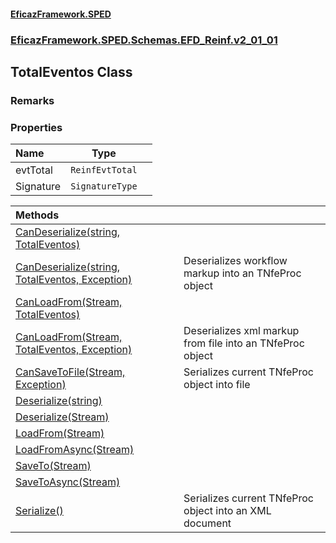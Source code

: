 #### [EficazFramework.SPED](EficazFrameworkSPED.md 'EficazFramework SPED')
### [EficazFramework.SPED.Schemas.EFD_Reinf.v2_01_01](EficazFramework.SPED.Schemas.EFD_Reinf.v2_01_01.md 'EficazFramework.SPED.Schemas.EFD_Reinf.v2_01_01')

## TotalEventos Class

### Remarks
### Properties

| Name | Type | |
| :--- | :---: | :--- |
| evtTotal | `ReinfEvtTotal` |  |
| Signature | `SignatureType` |  |

| Methods | |
| :--- | :--- |
| [CanDeserialize(string, TotalEventos)](EficazFramework.SPED.Schemas.EFD_Reinf.v2_01_01/TotalEventos/CanDeserialize(string,TotalEventos).md 'EficazFramework.SPED.Schemas.EFD_Reinf.v2_01_01.TotalEventos.CanDeserialize(string, EficazFramework.SPED.Schemas.EFD_Reinf.v2_01_01.TotalEventos)') | |
| [CanDeserialize(string, TotalEventos, Exception)](EficazFramework.SPED.Schemas.EFD_Reinf.v2_01_01/TotalEventos/CanDeserialize(string,TotalEventos,Exception).md 'EficazFramework.SPED.Schemas.EFD_Reinf.v2_01_01.TotalEventos.CanDeserialize(string, EficazFramework.SPED.Schemas.EFD_Reinf.v2_01_01.TotalEventos, System.Exception)') | Deserializes workflow markup into an TNfeProc object |
| [CanLoadFrom(Stream, TotalEventos)](EficazFramework.SPED.Schemas.EFD_Reinf.v2_01_01/TotalEventos/CanLoadFrom(Stream,TotalEventos).md 'EficazFramework.SPED.Schemas.EFD_Reinf.v2_01_01.TotalEventos.CanLoadFrom(System.IO.Stream, EficazFramework.SPED.Schemas.EFD_Reinf.v2_01_01.TotalEventos)') | |
| [CanLoadFrom(Stream, TotalEventos, Exception)](EficazFramework.SPED.Schemas.EFD_Reinf.v2_01_01/TotalEventos/CanLoadFrom(Stream,TotalEventos,Exception).md 'EficazFramework.SPED.Schemas.EFD_Reinf.v2_01_01.TotalEventos.CanLoadFrom(System.IO.Stream, EficazFramework.SPED.Schemas.EFD_Reinf.v2_01_01.TotalEventos, System.Exception)') | Deserializes xml markup from file into an TNfeProc object |
| [CanSaveToFile(Stream, Exception)](EficazFramework.SPED.Schemas.EFD_Reinf.v2_01_01/TotalEventos/CanSaveToFile(Stream,Exception).md 'EficazFramework.SPED.Schemas.EFD_Reinf.v2_01_01.TotalEventos.CanSaveToFile(System.IO.Stream, System.Exception)') | Serializes current TNfeProc object into file |
| [Deserialize(string)](EficazFramework.SPED.Schemas.EFD_Reinf.v2_01_01/TotalEventos/Deserialize(string).md 'EficazFramework.SPED.Schemas.EFD_Reinf.v2_01_01.TotalEventos.Deserialize(string)') | |
| [Deserialize(Stream)](EficazFramework.SPED.Schemas.EFD_Reinf.v2_01_01/TotalEventos/Deserialize(Stream).md 'EficazFramework.SPED.Schemas.EFD_Reinf.v2_01_01.TotalEventos.Deserialize(System.IO.Stream)') | |
| [LoadFrom(Stream)](EficazFramework.SPED.Schemas.EFD_Reinf.v2_01_01/TotalEventos/LoadFrom(Stream).md 'EficazFramework.SPED.Schemas.EFD_Reinf.v2_01_01.TotalEventos.LoadFrom(System.IO.Stream)') | |
| [LoadFromAsync(Stream)](EficazFramework.SPED.Schemas.EFD_Reinf.v2_01_01/TotalEventos/LoadFromAsync(Stream).md 'EficazFramework.SPED.Schemas.EFD_Reinf.v2_01_01.TotalEventos.LoadFromAsync(System.IO.Stream)') | |
| [SaveTo(Stream)](EficazFramework.SPED.Schemas.EFD_Reinf.v2_01_01/TotalEventos/SaveTo(Stream).md 'EficazFramework.SPED.Schemas.EFD_Reinf.v2_01_01.TotalEventos.SaveTo(System.IO.Stream)') | |
| [SaveToAsync(Stream)](EficazFramework.SPED.Schemas.EFD_Reinf.v2_01_01/TotalEventos/SaveToAsync(Stream).md 'EficazFramework.SPED.Schemas.EFD_Reinf.v2_01_01.TotalEventos.SaveToAsync(System.IO.Stream)') | |
| [Serialize()](EficazFramework.SPED.Schemas.EFD_Reinf.v2_01_01/TotalEventos/Serialize().md 'EficazFramework.SPED.Schemas.EFD_Reinf.v2_01_01.TotalEventos.Serialize()') | Serializes current TNfeProc object into an XML document |
